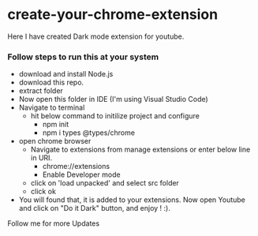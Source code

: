 # create-your-chrome-extension
Here I have created Dark mode extension for youtube.

### Follow steps to run this at your system
  - download and install Node.js
  - download this repo.
  - extract folder
  - Now open this folder in IDE (I'm using Visual Studio Code)
  - Navigate to terminal 
      - hit below command to initilize project and configure
          - npm init
          - npm i types @types/chrome
  - open chrome browser
     - Navigate to extensions from manage extensions or enter below line in URI.
         - chrome://extensions 
         - Enable Developer mode
     -  click on 'load unpacked' and select src folder
     - click ok
 - You will found that, it is added to your extensions.
 Now open Youtube and click on "Do it Dark" button, and enjoy !  :).  
 
 Follow me for more Updates
